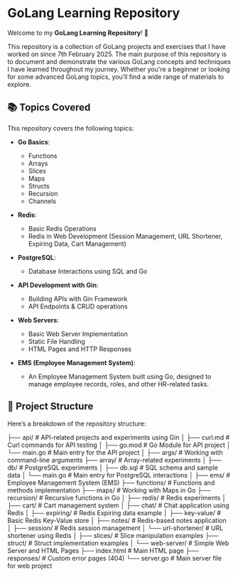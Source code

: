 # GoLang Learning Repository

Welcome to my **GoLang Learning Repository**! 🚀

This repository is a collection of GoLang projects and exercises that I have worked on since 7th February 2025. The main purpose of this repository is to document and demonstrate the various GoLang concepts and techniques I have learned throughout my journey. Whether you're a beginner or looking for some advanced GoLang topics, you’ll find a wide range of materials to explore.

## 📚 Topics Covered

This repository covers the following topics:

- **Go Basics**:
  - Functions
  - Arrays
  - Slices
  - Maps
  - Structs
  - Recursion
  - Channels
  
- **Redis**:
  - Basic Redis Operations
  - Redis in Web Development (Session Management, URL Shortener, Expiring Data, Cart Management)
  
- **PostgreSQL**:
  - Database Interactions using SQL and Go
  
- **API Development with Gin**:
  - Building APIs with Gin Framework
  - API Endpoints & CRUD operations
  
- **Web Servers**:
  - Basic Web Server Implementation
  - Static File Handling
  - HTML Pages and HTTP Responses

- **EMS (Employee Management System)**:
  - An Employee Management System built using Go, designed to manage employee records, roles, and other HR-related tasks.

## 📂 Project Structure

Here’s a breakdown of the repository structure:

├── api/                     # API-related projects and experiments using Gin
│   ├── curl.md              # Curl commands for API testing
│   ├── go.mod              # Go Module for API project
│   └── main.go             # Main entry for the API project
│
├── args/                   # Working with command-line arguments
├── array/                  # Array-related experiments
│
├── db/                     # PostgreSQL experiments
│   ├── db.sql              # SQL schema and sample data
│   └── main.go             # Main entry for PostgreSQL interactions
│
├── ems/                    # Employee Management System (EMS)
├── functions/              # Functions and methods implementation
├── maps/                   # Working with Maps in Go
├── recursion/              # Recursive functions in Go
│
├── redis/                  # Redis experiments
│   ├── cart/               # Cart management system
│   ├── chat/               # Chat application using Redis
│   ├── expiring/           # Redis Expiring data example
│   ├── key-value/          # Basic Redis Key-Value store
│   ├── notes/              # Redis-based notes application
│   ├── session/            # Redis session management
│   └── url-shortener/      # URL shortener using Redis
│
├── slices/                 # Slice manipulation examples
├── struct/                 # Struct implementation examples
│
└── web-server/             # Simple Web Server and HTML Pages
    ├── index.html          # Main HTML page
    ├── responses/          # Custom error pages (404)
    └── server.go           # Main server file for web project